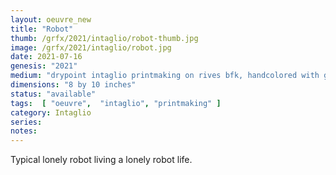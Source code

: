 ```yaml
---
layout: oeuvre_new 
title: "Robot"
thumb: /grfx/2021/intaglio/robot-thumb.jpg
image: /grfx/2021/intaglio/robot.jpg
date: 2021-07-16
genesis: "2021"
medium: "drypoint intaglio printmaking on rives bfk, handcolored with guauche"
dimensions: "8 by 10 inches"
status: "available" 
tags:  [ "oeuvre",  "intaglio", "printmaking" ]  
category: Intaglio 
series: 
notes: 
---
```


Typical lonely robot living a lonely robot life.
